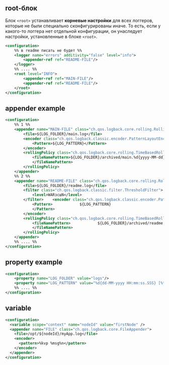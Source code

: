 
## root-блок

Блок `<root>` устанавливает **корневые настройки** для всех логгеров, которые не были специально сконфигурированы иначе. То есть, если у какого-то логгера нет отдельной конфигурации, он унаследует настройки, установленные в блоке `<root>`.

```xml
<configuration>
	%% в readme писать не будет %%
	<logger name="errors" additivity="false" level="info">  
	    <appender-ref ref="README-FILE"/>  
	</logger>
	%% .... %%
	<root level="INFO">  
		<appender-ref ref="MAIN-FILE"/>  
		<appender-ref ref="README-FILE"/>  
	</root>
</configuration>
```

## appender example
```xml
<configuration>
	%% 1 %%
	<appender name="MAIN-FILE" class="ch.qos.logback.core.rolling.RollingFileAppender">  
	    <file>${LOG_FOLDER}/main.log</file>  
	    <encoder class="ch.qos.logback.classic.encoder.PatternLayoutEncoder">  
	        <Pattern>${LOG_PATTERN}</Pattern>  
	    </encoder>  
	    <rollingPolicy class="ch.qos.logback.core.rolling.TimeBasedRollingPolicy">  
	        <fileNamePattern>${LOG_FOLDER}/archived/main.%d{yyyy-MM-dd}.log.gz  
	        </fileNamePattern>  
	    </rollingPolicy>
    </appender>  
	%% 2 %%
	<appender name="README-FILE" class="ch.qos.logback.core.rolling.RollingFileAppender">  
	    <file>${LOG_FOLDER}/readme.log</file>  
	    <filter class="ch.qos.logback.classic.filter.ThresholdFilter">  
	        <level>WARзсшN</level>  
	    </filter>    <encoder class="ch.qos.logback.classic.encoder.PatternLayoutEncoder">  
	        <Pattern>            ${LOG_PATTERN}  
	        </Pattern>  
	    </encoder>  
	    <rollingPolicy class="ch.qos.logback.core.rolling.TimeBasedRollingPolicy">  
	        <fileNamePattern>            ${LOG_FOLDER}/archived/readme.%d{yyyy-MM-dd}.log.gz  
	        </fileNamePattern>  
	    </rollingPolicy>
	</appender>
	%% .... %%
</configuration>
```

## property example

```xml
<configuration>
	<property name="LOG_FOLDER" value="logs"/>  
	<property name="LOG_PATTERN" value="%d{dd-MM-yyyy HH:mm:ss.SSS} [%thread] %level %logger{36} - %msg%n"/>
	%% .... %%
</configuration>
```

## variable
```xml
<configuration>
  <variable scope="context" name="nodeId" value="firstNode" />
  <appender name="FILE" class="ch.qos.logback.core.FileAppender">
    <file>/opt/${nodeId}/myApp.log</file>
    <encoder>
      <pattern>%kvp %msg%n</pattern>
    </encoder>
  </appender>
</configuration>
```